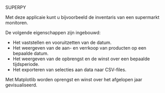 SUPERPY

Met deze applicaie kunt u bijvoorbeeld de inventaris van een supermarkt monitoren.

De volgende eigenschappen zijn ingebouwd:

* Het vaststellen en vooruitzetten van de datum.
* Het weergeven van de aan- en verrkoop van producten op een bepaalde datum.
* Het weergeven van de opbrengst en de winst over een bepaalde tijdsperiode.
* Het exporteren van selecties aan data naar CSV-files.

Met Matplotlib worden oprengst en winst over het afgelopen jaar gevisualiseerd.  

